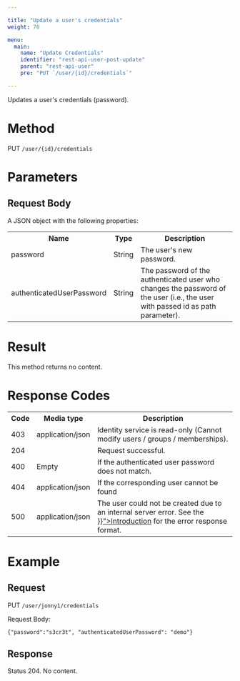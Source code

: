 ```yaml
---

title: "Update a user's credentials"
weight: 70

menu:
  main:
    name: "Update Credentials"
    identifier: "rest-api-user-post-update"
    parent: "rest-api-user"
    pre: "PUT `/user/{id}/credentials`"

---
```



Updates a user's credentials (password).

# Method

PUT `/user/{id}/credentials`

# Parameters

## Request Body

A JSON object with the following properties:

<table class="table table-striped">
  <tr>
    <th>Name</th>
    <th>Type</th>
    <th>Description</th>
  </tr>
  <tr>
    <td>password</td>
    <td>String</td>
    <td>The user's new password.</td>
  </tr>
  <tr>
    <td>authenticatedUserPassword</td>
    <td>String</td>
    <td>The password of the authenticated user who changes the password of the user (i.e., the user with passed id as path parameter).</td>
  </tr>
</table>


# Result

This method returns no content.


# Response Codes

<table class="table table-striped">
  <tr>
    <th>Code</th>
    <th>Media type</th>
    <th>Description</th>
  </tr>
  <tr>
    <td>403</td>
    <td>application/json</td>
    <td>Identity service is read-only (Cannot modify users / groups / memberships).</td>
  </tr>
  <tr>
    <td>204</td>
    <td></td>
    <td>Request successful.</td>
  </tr>
  <tr>
    <td>400</td>
    <td>Empty</td>
    <td>If the authenticated user password does not match.</td>
  </tr>
  <tr>
    <td>404</td>
    <td>application/json</td>
    <td>If the corresponding user cannot be found</td>
  </tr>
  <tr>
    <td>500</td>
    <td>application/json</td>
    <td>The user could not be created due to an internal server error. See the <a href="{{< ref "/reference/rest/overview/_index.md#error-handling" >}}">Introduction</a> for the error response format.</td>
  </tr>
</table>


# Example

## Request

PUT `/user/jonny1/credentials`

Request Body:

    {"password":"s3cr3t", "authenticatedUserPassword": "demo"}

## Response

Status 204. No content.
